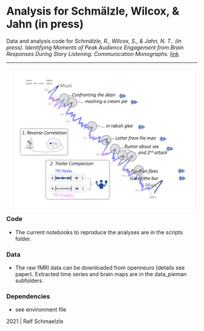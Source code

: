 Analysis for Schmälzle, Wilcox, & Jahn (in press)
=============================================

Data and analysis code for  *Schmälzle, R., Wilcox, S., & Jahn, N. T.. (in press). Identifying Moments of Peak Audience Engagement from Brain Responses During Story Listening. Communication Monographs.* [link](http://www.todo.pdf)

***

<img align="right" width=550px src=data_pieman/explainer_fig.png> 



### Code

-   The current notebooks to reproduce the analyses are in the scripts folder.


### Data

-   The raw fMRI data can be downloaded from openneuro (details see paper). Extracted time series and brain maps are in the data_pieman subfolders.

### Dependencies

-   see environment file


2021 | Ralf Schmaelzle
